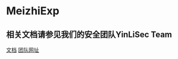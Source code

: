 # MeizhiExp

## 相关文档请参见我们的安全团队YinLiSec Team

[文档](http://www.stdusec.com/?p=469)
[团队网址](http://www.stdusec.com)


